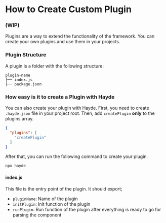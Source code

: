 # How to Create Custom Plugin

### (WIP)

Plugins are a way to extend the functionality of the framework. You can create your own plugins and use them in your projects.

### Plugin Structure

A plugin is a folder with the following structure:

```
plugin-name
├── index.js
├── package.json
```

### How easy is it to create a Plugin with Hayde

You can also create your plugin with Hayde. First, you need to create `.hayde.json` file in your project root. Then, add `createPlugin` **only** to the plugins array.

```json
{
  "plugins": [
    "createPlugin"
  ]
}
```

After that, you can run the following command to create your plugin.

```bash
npx hayde
```

#### index.js

This file is the entry point of the plugin. It should export;

* `pluginName`: Name of the plugin
* `initPlugin`: Init function of the plugin
* `runPlugin`: Run function of the plugin after everything is ready to go for parsing the component
